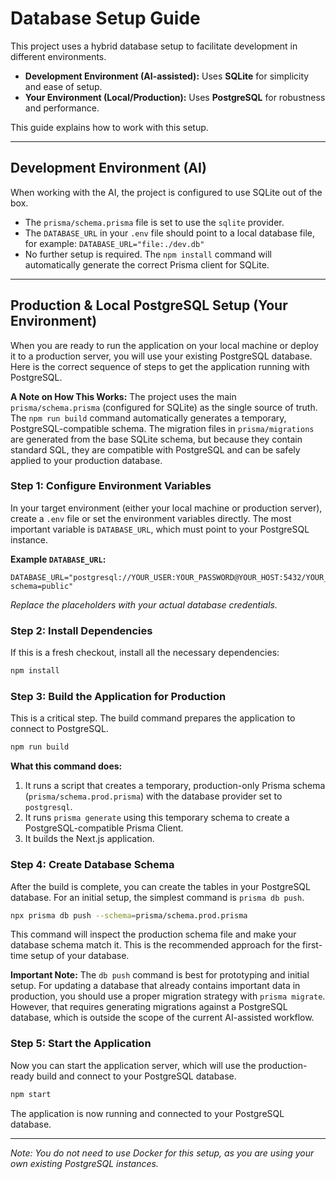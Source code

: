 # Database Setup Guide

This project uses a hybrid database setup to facilitate development in different environments.

-   **Development Environment (AI-assisted):** Uses **SQLite** for simplicity and ease of setup.
-   **Your Environment (Local/Production):** Uses **PostgreSQL** for robustness and performance.

This guide explains how to work with this setup.

---

## Development Environment (AI)

When working with the AI, the project is configured to use SQLite out of the box.
- The `prisma/schema.prisma` file is set to use the `sqlite` provider.
- The `DATABASE_URL` in your `.env` file should point to a local database file, for example:
  `DATABASE_URL="file:./dev.db"`
- No further setup is required. The `npm install` command will automatically generate the correct Prisma client for SQLite.

---

## Production & Local PostgreSQL Setup (Your Environment)

When you are ready to run the application on your local machine or deploy it to a production server, you will use your existing PostgreSQL database. Here is the correct sequence of steps to get the application running with PostgreSQL.

**A Note on How This Works:** The project uses the main `prisma/schema.prisma` (configured for SQLite) as the single source of truth. The `npm run build` command automatically generates a temporary, PostgreSQL-compatible schema. The migration files in `prisma/migrations` are generated from the base SQLite schema, but because they contain standard SQL, they are compatible with PostgreSQL and can be safely applied to your production database.

### Step 1: Configure Environment Variables
In your target environment (either your local machine or production server), create a `.env` file or set the environment variables directly. The most important variable is `DATABASE_URL`, which must point to your PostgreSQL instance.

**Example `DATABASE_URL`:**
```
DATABASE_URL="postgresql://YOUR_USER:YOUR_PASSWORD@YOUR_HOST:5432/YOUR_DATABASE?schema=public"
```
*Replace the placeholders with your actual database credentials.*

### Step 2: Install Dependencies
If this is a fresh checkout, install all the necessary dependencies:
```bash
npm install
```

### Step 3: Build the Application for Production
This is a critical step. The build command prepares the application to connect to PostgreSQL.

```bash
npm run build
```
**What this command does:**
1.  It runs a script that creates a temporary, production-only Prisma schema (`prisma/schema.prod.prisma`) with the database provider set to `postgresql`.
2.  It runs `prisma generate` using this temporary schema to create a PostgreSQL-compatible Prisma Client.
3.  It builds the Next.js application.

### Step 4: Create Database Schema
After the build is complete, you can create the tables in your PostgreSQL database. For an initial setup, the simplest command is `prisma db push`.

```bash
npx prisma db push --schema=prisma/schema.prod.prisma
```
This command will inspect the production schema file and make your database schema match it. This is the recommended approach for the first-time setup of your database.

**Important Note:** The `db push` command is best for prototyping and initial setup. For updating a database that already contains important data in production, you should use a proper migration strategy with `prisma migrate`. However, that requires generating migrations against a PostgreSQL database, which is outside the scope of the current AI-assisted workflow.

### Step 5: Start the Application
Now you can start the application server, which will use the production-ready build and connect to your PostgreSQL database.
```bash
npm start
```
The application is now running and connected to your PostgreSQL database.

---
*Note: You do not need to use Docker for this setup, as you are using your own existing PostgreSQL instances.*
